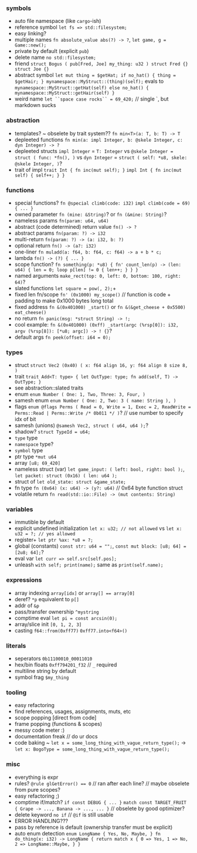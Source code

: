 ### symbols
- auto file namespace (like `cargo`-ish)
- reference symbol `let fs => std::filesystem;`
- easy linking?
- multiple names `fn absolute_value abs(?) -> ?`, `let game, g = Game::new();`
- private by default (explicit `pub`)
- delete name `no std::filesystem;`
- friend `struct Bogus ( pub[Fred, Joe] my_thing: u32 ) struct Fred {} struct Joe {}`
- abstract symbol `let mut thing = $getHat; if no_hat() { thing = $getHair; } mynamespace::MyStruct::(thing)(self);` evals to `mynamespace::MyStruct::getHat(self) else no_hat() { mynamespace::MyStruct::getHair(self) }`
- weird name `let ``space case rocks`` = 69_420;` // single `, but markdown sucks
### abstraction
- templates? ~ obselete by trait system?? `fn min<T>(a: T, b: T) -> T`
- depleeted functions `fn min(a: impl Integer, b: @skele Integer, c: dyn Integer) -> ?`
- depleeted structs `impl Integer` = `T: Integer` vs `@skele Integer = struct ( func: *fn(), )` vs `dyn Integer` = `struct ( self: *u8, skele: @skele Integer, )`?
- trait of impl `trait Int { fn inc(mut self); }` `impl Int { fn inc(mut self) { self++; } }`
### functions
- special functions? `fn @special climb(code: i32)` `impl climb(code = 69) { ... }`
- owned parameter `fn (mine: &String)`? or `fn (&mine: String)`?
- nameless params `fn(param: u64, u64)`
- abstract (code determined) return value `fn() -> ?`
- abstract params `fn(param: ?) -> i32`
- multi-return `fn(param: ?) -> (a: i32, b: ?)`
- optional return `fn() -> (a?: i32)`
- one-liner `fn muladd(a: f64, b: f64, c: f64) -> a + b * c;`
- lambda `fn() -> (?) { ... }`
- scope function? `fn something(p: *u8) { fn' count_len(p) -> (len: u64) { len = 0; loop p[len] != 0 { len++; } } }`
- named arguments `make_rect(top: 0, left: 0, bottom: 100, right: 64)`?
- slated functions `let square = pow(, 2);`+
- fixed len fn/scope `fn' (0x1000) my_scope()` // function is code + padding to make 0x1000 bytes long total
- fixed address `fn &(0x401000) _start()` or `fn &(&get_cheese + 0x5500) eat_cheese()`
- no return `fn panic(msg: *struct String) -> !;`
- cool example: `fn &(0x401000) (0xff) _start(argc (%rsp[0]): i32, argv (%rsp[8]): [*u8; argc]) -> ! {}`?
- default args `fn peek(offset: i64 = 0);`
### types
- struct `struct Vec2 (0x40) ( x: f64 align 16, y: f64 align 8 size 8, )`
- trait `trait Add<T: type> { let OutType: type; fn add(self, T) -> OutType; }`
- see abstraction::slated traits
- enum `enum Number ( One: 1, Two, Three: 3, Four, )`
- samesh enum `enum Number ( One: 2, Two: 3 ( name: String ), )`
- flags `enum @flags Perms ( Read = 0, Write = 1, Exec = 2, ReadWrite = Perms::Read | Perms::Write /* 0b011 */ )`? // use number to specify idx of bit
- samesh (unions) `@samesh Vec2, struct ( u64, u64 );`?
- shadow? `struct TypeId = u64;`
- `type` type
- `namespace` type?
- `symbol` type
- ptr type `*mut u64`
- array `[u8; 69_420]`
- nameless struct (var) `let game_input: ( left: bool, right: bool );`, `let packet: struct (0x16) ( len: u64 );`
- struct of `let old_state: struct &game_state;`
- fn type `fn (0x64) (x: u64) -> (y?: u64)` // 0x64 byte function struct
- volatile return `fn read(std::io::File) -> (mut contents: String)`
### variables
- immutible by default
- explicit undefined initialization `let x: u32; // not allowed` vs `let x: u32 = ?; // yes allowed`
- register+ `let ptr %ax: *u8 = ?;`
- global (constants) `const str: u64 = "";`, `const mut block: [u8; 64] = [2u8; 64];`?
- eval var `let curr => self.src[self.pos];`
- unleash `with self; print(name);` same as `print(self.name);`
### expressions
- array indexing `array[idx]` or `array[] == array[0]`
- deref? `*p` equivalent to `p[]`
- addr of `&p`
- pass/transfer ownership `^mystring`
- comptime eval `let pi = const arcsin(0);`
- array/slice init `[0, 1, 2, 3]`
- casting `f64::from(0xff77)` `0xff77.into<f64>()`
### literals
- seperators `0b11100010_00011010`
- hex/bin floats `0xff794201_f32` // `_` required
- multiline string by default
- symbol frag `$my_thing`
### tooling
- easy refactoring
- find references, usages, assignments, muts, etc
- scope popping [direct from code]
- frame popping (functions & scopes)
- messy code meter :)
- documentation freak // do ur docs
- code baking ~ `let x = some_long_thing_with_vague_return_type();` -> `let x: BogoType = some_long_thing_with_vague_return_type();`
### misc
- everything is expr
- rules? `@rule glGetError() == 0` // ran after each line? // maybe obselete from pure scopes?
- easy refactoring ;)
- comptime if/match? `if const DEBUG { ... }` `match const TARGET_FRUIT { Grape -> ..., Banana -> ..., ... }` // obselete by good optimizer?
- delete keyword `no if`  // `@if` is still usable
- ERROR HANDLING???
- pass by reference is default (ownership transfer must be explicit)
- auto enum detection `enum LongName { Yes, No, Maybe, } fn do_thing(x: i32) -> LongName { return match x { 0 => Yes, 1 => No, 2 => LongName::Maybe, } }`
